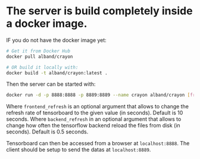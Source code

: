 # The server is build completely inside a docker image.

IF you do not have the docker image yet:
```bash
# Get it from Docker Hub
docker pull alband/crayon

# OR build it locally with:
docker build -t alband/crayon:latest .
```

Then the server can be started with:
```bash
docker run -d -p 8888:8888 -p 8889:8889 --name crayon alband/crayon [frontend_refresh] [backend_refresh]
```
Where `frontend_refresh` is an optional argument that allows to change the refresh rate of tensorboard to the given value (in seconds). Default is 10 seconds.
Where `backend_refresh` in an optional argument that allows to change how often the tensorflow backend reload the files from disk (in seconds). Default is 0.5 seconds.


Tensorboard can then be accessed from a browser at `localhost:8888`.
The client should be setup to send the datas at `localhost:8889`.
